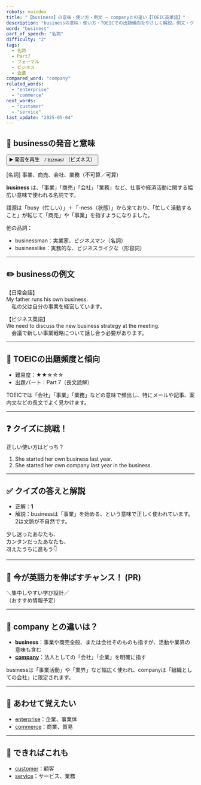 ```yaml
---
robots: noindex
title: "【business】の意味・使い方・例文 ― companyとの違い【TOEIC英単語】"
description: "businessの意味・使い方・TOEICでの出題傾向をやさしく解説。例文・クイズ付きでcompanyとの違いもわかりやすく学べます。"
word: "business"
part_of_speech: "名詞"
difficulty: "2"
tags:
  - 名詞
  - Part7
  - フォーマル
  - ビジネス
  - 会議
compared_word: "company"
related_words:
  - "enterprise"
  - "commerce"
next_words:
  - "customer"
  - "service"
last_update: "2025-05-04"
---
```


## 🔰 businessの発音と意味

<button class="play-audio" onclick="playTTS('business')">
  <span class="play-audio-main">
    ▶️ 発音を再生　/ˈbɪznəs/
  </span>
  <span class="play-audio-sub">
    （ビズネス）
  </span>
</button>

[名詞] 事業、商売、会社、業務（不可算／可算）

**business** は、「事業」「商売」「会社」「業務」など、仕事や経済活動に関する幅広い意味で使われる名詞です。

語源は「busy（忙しい）」＋「-ness（状態）」から来ており、「忙しく活動すること」が転じて「商売」や「事業」を指すようになりました。

他の品詞：  
- businessman：実業家、ビジネスマン（名詞）
- businesslike：実務的な、ビジネスライクな（形容詞）

---

## ✏️ businessの例文

【日常会話】  
My father runs his own business.  
　私の父は自分の事業を経営しています。

【ビジネス英語】  
We need to discuss the new business strategy at the meeting.  
　会議で新しい事業戦略について話し合う必要があります。

---

## 🎯 TOEICの出題頻度と傾向

- 難易度：★★☆☆☆
- 出題パート：Part 7（長文読解）

TOEICでは「会社」「事業」「業務」などの意味で頻出し、特にメールや記事、案内文などの長文でよく見かけます。

---

## ❓ クイズに挑戦！

正しい使い方はどっち？

1. She started her own business last year.  
2. She started her own company last year in the business.

---

## ✅ クイズの答えと解説

- 正解：**1**
- 解説：businessは「事業」を始める、という意味で正しく使われています。2は文脈が不自然です。

少し迷ったあなたも、  
カンタンだったあなたも、  
冴えたうちに進もう👇️

---

## 🚀 今が英語力を伸ばすチャンス！ (PR)

<div class="info-center">
＼集中しやすい学び設計／<br>  
（おすすめ情報予定）
</div>

---

## 🤔  company との違いは？

- **business**：事業や商売全般、または会社そのものも指すが、活動や業界の意味も含む
- **[company](/company)**：法人としての「会社」「企業」を明確に指す

businessは「事業活動」や「業界」など幅広く使われ、companyは「組織としての会社」に限定されます。

---

## 🧩 あわせて覚えたい

- [enterprise](/enterprise)：企業、事業体
- [commerce](/commerce)：商業、貿易

---

## 📖 できればこれも

- [customer](/customer)：顧客
- [service](/service)：サービス、業務

<!-- cvid: aid48_bid38 -->
